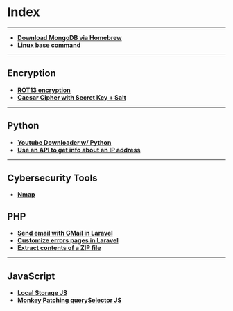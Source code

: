 # Index
---

- **[Download MongoDB via Homebrew](./download-mongodb-brew.md)**
- **[Linux base command](./linux-commands)**

---

## Encryption
- **[ROT13 encryption](./encryption/ROT-13.md)**
- **[Caesar Cipher with Secret Key + Salt](./encryption/ceasar-key-salt.md)**

---

## Python
- **[Youtube Downloader w/ Python](./python/yt-downloader.md)**
- **[Use an API to get info about an IP address](./python/IP-API-python.md)**

---

## Cybersecurity Tools
- **[Nmap](./cybersecurity/nmap.md)**

## PHP
- **[Send email with GMail in Laravel](./php/email-gmail-laravel.md)**
- **[Customize errors pages in Laravel](./php/customize-laravel-errors-pages.md)**
- **[Extract contents of a ZIP file](./php/unzip.php.md)**

---

## JavaScript

- **[Local Storage JS](./javascript/local-storage-javascript.md)**
- **[Monkey Patching querySelector JS](./javascript/monkey-patching-selector-javascript.md)**